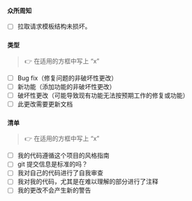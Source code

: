 ### `众所周知`

- [ ] 拉取请求模板结构未损坏。

### `类型`

> 👉 在适用的方框中写上 “x”

- [ ] Bug fix（修复问题的非破坏性更改）
- [ ] 新功能（添加功能的非破坏性更改）
- [ ] 破坏性更改（可能导致现有功能无法按预期工作的修复或功能）
- [ ] 此更改需要更新文档

### `清单`

> 👉 在适用的方框中写上 “x”

- [ ] 我的代码遵循这个项目的风格指南
- [ ] git 提交信息是标准的吗？
- [ ] 我对自己的代码进行了自我审查
- [ ] 我对我的代码，尤其是在难以理解的部分进行了注释
- [ ] 我的更改不会产生新的警告
